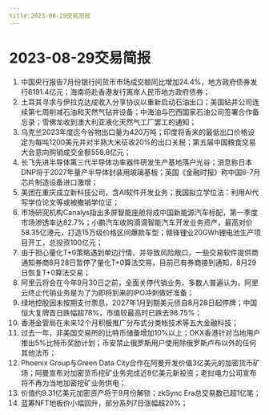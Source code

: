 ```yaml
---
title:2023-08-29交易简报
---
```

# 2023-08-29交易简报
1. 中国央行报告7月份银行间货币市场成交额同比增加24.4%，地方政府债券发行6191.4亿元；海南将赴香港发行离岸人民币地方政府债券；
2. 土耳其寻求与伊拉克达成收入分享协议以重新启动石油出口；美国钻井公司连续第七周削减石油和天然气钻井设备；中海油与巴西国家石油公司签署合作备忘录；雪佛龙收到澳大利亚液化天然气工厂罢工的通知；
3. 乌克兰2023年度迄今谷物出口量为420万吨；印度将香米的最低出口价格设定为每吨1200美元并对半熟大米征收20%的出口关税；第五届中国粮食交易大会意向购销成交金额558.8亿元；
4. 长飞先进半导体第三代半导体功率器件研发生产基地落户光谷；消息称日本DNP将于2027年量产半导体封装用玻璃基板；英国《金融时报》称中国6-7月芯片制造设备进口激增；
5. 美团在重庆成立新科技公司，含AI软件开发业务；我国拟立学位法：利用AI代写学位论文等或被撤销学位证；
6. 市场研究机构Canalys指出多屏智能座舱将成中国新能源汽车标配，第一季度市场渗透率达82.7%；小鹏汽车收购滴滴智能汽车开发业务资产，最高对价58.35亿港元，打造15万级价格区间爆款车型；赣锋锂业20GWh锂电池生产项目开工，总投资100亿元；
7. 由于担心量化T+0策略遇到单边行情，并导致风险敞口，一些交易软件提供商通知券商8月28日暂停了量化T+0算法交易，目前已有券商接到通知，8月29日恢复T+0算法交易；
8. 阿里云将会在今年9月30日之前，全面关停代销业务，多数人普遍认为，阿里云终止代销业务是为了为即将到来的IPO冲刺做好准备；
9. 绿地控股因未按期支付票息，2027年1月到期美元债自8月28日起停牌；中国恒大复牌首日跌幅超78%，市值较最高时已跌去98.75%；
10. 香港金管局在未来12个月积极推广分布式分类帐技术等五大金融科技；
11. 过去一年，非美国交易所的比特币储备增加10%以上；OKX香港针对当地用户推出5%比特币奖励计划；币安禁止俄罗斯用户使用除俄罗斯卢布以外的任何其他法币；
12. Phoenix Group与Green Data City合作在阿曼开发价值3亿美元的加密货币矿场；阿曼宣布对加密货币挖矿业务完成近8亿美元新投资；老挝电力公司宣布将不再为当地加密挖矿业务供电；
13. 价值约9.31亿美元加密资产将于9月份解锁；zkSync Era总交易数已超1亿笔；
14. 蓝筹NFT地板价小幅回升，部分系列7日涨幅超20%；